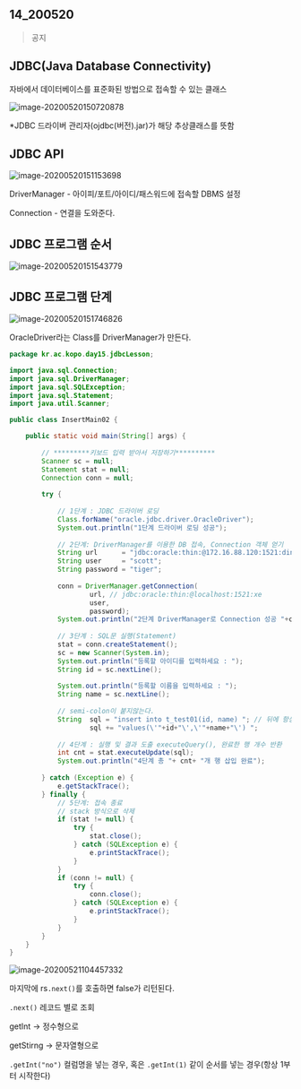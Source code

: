 

## 14_200520

> 공지











## JDBC(Java Database Connectivity)

자바에서 데이터베이스를 표준화된 방법으로 접속할 수 있는 클래스



![image-20200520150720878](images/image-20200520150720878.png)



*JDBC 드라이버 관리자(ojdbc(버전).jar)가 해당 추상클래스를 뜻함

 



## JDBC API

![image-20200520151153698](images/image-20200520151153698.png)



DriverManager - 아이피/포트/아이디/패스워드에 접속할 DBMS 설정

Connection - 연결을 도와준다.



## JDBC 프로그램 순서



![image-20200520151543779](images/image-20200520151543779.png)



## JDBC 프로그램 단계

![image-20200520151746826](images/image-20200520151746826.png)



OracleDriver라는 Class를 DriverManager가 만든다.

```java
package kr.ac.kopo.day15.jdbcLesson;

import java.sql.Connection;
import java.sql.DriverManager;
import java.sql.SQLException;
import java.sql.Statement;
import java.util.Scanner;

public class InsertMain02 {

	public static void main(String[] args) {
	
		// *********키보드 입력 받아서 저장하기**********
		Scanner sc = null;
		Statement stat = null;
		Connection conn = null;
		
		try {
			
			// 1단계 : JDBC 드라이버 로딩
			Class.forName("oracle.jdbc.driver.OracleDriver");
			System.out.println("1단계 드라이버 로딩 성공");
			
			// 2단계: DriverManager를 이용한 DB 접속, Connection 객체 얻기 
			String url 		= "jdbc:oracle:thin:@172.16.88.120:1521:dink";
			String user 	= "scott";
			String password = "tiger";
				
			conn = DriverManager.getConnection(
					url, // jdbc:oracle:thin:@localhost:1521:xe
					user,
					password);
			System.out.println("2단계 DriverManager로 Connection 성공 "+conn);
			
			// 3단계 : SQL문 실행(Statement)
			stat = conn.createStatement();
			sc = new Scanner(System.in);
			System.out.println("등록할 아이디를 입력하세요 : ");
			String id = sc.nextLine();
			
			System.out.println("등록할 이름을 입력하세요 : ");
			String name = sc.nextLine();
			
			// semi-colon이 붙지않는다.
			String 	sql = "insert into t_test01(id, name) "; // 뒤에 항상 공백 추가
					sql += "values(\'"+id+"\',\'"+name+"\') ";
					
			// 4단계 : 실행 및 결과 도출 executeQuery(), 완료한 행 개수 반환
			int cnt = stat.executeUpdate(sql);
			System.out.println("4단계 총 "+ cnt+ "개 행 삽입 완료");
			
		} catch (Exception e) {
			e.getStackTrace();
		} finally {
			// 5단계: 접속 종료
			// stack 방식으로 삭제
			if (stat != null) {
				try {
					stat.close();
				} catch (SQLException e) {
					e.printStackTrace();
				}
			}
			if (conn != null) {
				try {
					conn.close();
				} catch (SQLException e) {
					e.printStackTrace();
				}
			}
		}		
	}
}
```







![image-20200521104457332](images/image-20200521104457332.png)

마지막에 rs`.next()`를 호출하면 false가 리턴된다.

`.next()` 레코드 별로 조회

getInt -> 정수형으로

getStirng ->  문자열형으로

`.getInt("no")` 컬럼명을 넣는 경우, 혹은 `.getInt(1)` 같이 순서를 넣는 경우(항상 1부터 시작한다)